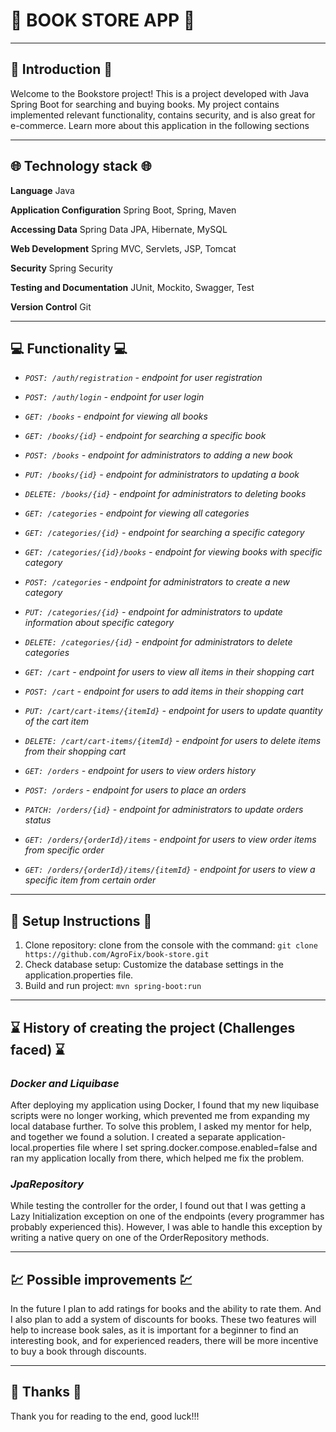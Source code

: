 # 📖 BOOK STORE APP 📖
___
## 👋 Introduction 👋
Welcome to the Bookstore project! This is a project developed with Java Spring Boot for searching and buying books.
My project contains implemented relevant functionality, contains security, and is also great for e-commerce.
Learn more about this application in the following sections
___
## 🌐 Technology stack 🌐
**Language** Java

**Application Configuration** Spring Boot, Spring, Maven

**Accessing Data** Spring Data JPA, Hibernate, MySQL

**Web Development** Spring MVC, Servlets, JSP, Tomcat

**Security** Spring Security

**Testing and Documentation** JUnit, Mockito, Swagger, Test

**Version Control** Git
___
## 💻 Functionality 💻
+ _`POST: /auth/registration` - endpoint for user registration_
+ _`POST: /auth/login` - endpoint for user login_


+ _`GET: /books` - endpoint for viewing all books_
+ _`GET: /books/{id}` - endpoint for searching a specific book_
+ _`POST: /books` - endpoint for administrators to adding a new book_
+ _`PUT: /books/{id}` - endpoint for administrators to updating a book_
+ _`DELETE: /books/{id}` - endpoint for administrators to deleting books_


+ _`GET: /categories` - endpoint for viewing all categories_
+ _`GET: /categories/{id}` - endpoint for searching a specific category_
+ _`GET: /categories/{id}/books` - endpoint for viewing books with specific category_
+ _`POST: /categories` - endpoint for administrators to create a new category_
+ _`PUT: /categories/{id}` - endpoint for administrators to update information about specific category_
+ _`DELETE: /categories/{id}` - endpoint for administrators to delete categories_

+ _`GET: /cart` - endpoint for users to view all items in their shopping cart_
+ _`POST: /cart` - endpoint for users to add items in their shopping cart_
+ _`PUT: /cart/cart-items/{itemId}` - endpoint for users to update quantity of the cart item_
+ _`DELETE: /cart/cart-items/{itemId}` - endpoint for users to delete items from their shopping cart_


+ _`GET: /orders` - endpoint for users to view orders history_
+ _`POST: /orders` - endpoint for users to place an orders_
+ _`PATCH: /orders/{id}` - endpoint  for administrators to update orders status_
+ _`GET: /orders/{orderId}/items` - endpoint  for users to view order items from specific order_
+ _`GET: /orders/{orderId}/items/{itemId}` - endpoint  for users to view a specific item from certain order_
___
## 🧰 Setup Instructions 🧰
1. Clone repository: clone from the console with the command: `git clone https://github.com/AgroFix/book-store.git`
2. Check database setup: Customize the database settings in the application.properties file.
3. Build and run project: `mvn spring-boot:run`
___
## ⌛ History of creating the project (Challenges faced) ⌛
### _Docker and Liquibase_
After deploying my application using Docker, I found that my new liquibase scripts were no longer working, which prevented me from expanding my local database further. 
To solve this problem, I asked my mentor for help, and together we found a solution. 
I created a separate application-local.properties file where I set spring.docker.compose.enabled=false and ran my application locally from there, which helped me fix the problem.
### _JpaRepository_
While testing the controller for the order, I found out that I was getting a Lazy Initialization exception on one of the endpoints (every programmer has probably experienced this). 
However, I was able to handle this exception by writing a native query on one of the OrderRepository methods.
___
## 💹 Possible improvements 💹
In the future I plan to add
ratings for books and the ability to rate them. And I also plan to add a system of discounts for books. 
These two features will help to increase book sales, as it is important for a beginner to find an interesting book, 
and for experienced readers, there will be more incentive to buy a book through discounts.
___
## 💟 Thanks 💟
Thank you for reading to the end, good luck!!!
